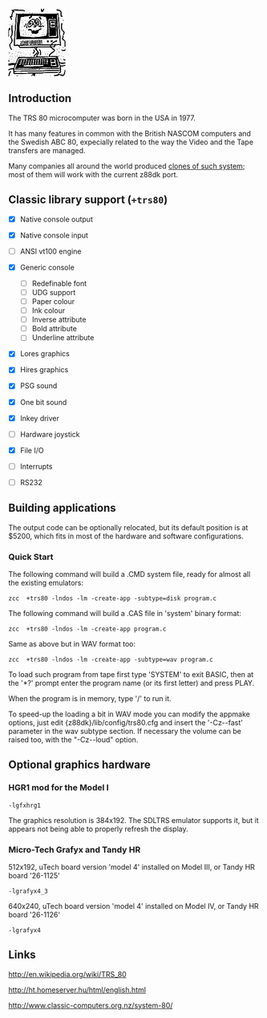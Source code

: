 

![](images/platform/trs80.gif)

## Introduction

The TRS 80 microcomputer was born in the USA in 1977.

It has many features in common with the British NASCOM computers and the Swedish ABC 80, expecially related to the way the Video and the Tape transfers are managed.

Many companies all around the world produced [clones of such system](http://www.trs-80.com/wordpress/trs-80-computer-line/clones/); most of them will work with the current z88dk port.

## Classic library support (`+trs80`)

* [x] Native console output
* [x] Native console input
* [ ] ANSI vt100 engine
* [x] Generic console
    * [ ] Redefinable font
    * [ ] UDG support
    * [ ] Paper colour
    * [ ] Ink colour
    * [ ] Inverse attribute
    * [ ] Bold attribute
    * [ ] Underline attribute
* [x] Lores graphics
* [x] Hires graphics
* [x] PSG sound
* [x] One bit sound
* [x] Inkey driver
* [ ] Hardware joystick
* [x] File I/O
* [ ] Interrupts
* [ ] RS232


## Building applications

The output code can be optionally relocated, but its default position is at $5200, which fits in most of the hardware and software configurations.


### Quick Start

The following command will build a .CMD system file, ready for almost all the existing emulators:

    zcc  +trs80 -lndos -lm -create-app -subtype=disk program.c



The following command will build a .CAS file in 'system' binary format:

    zcc  +trs80 -lndos -lm -create-app program.c

Same as above but in WAV format too:

    zcc  +trs80 -lndos -lm -create-app -subtype=wav program.c

To load such program from tape first type 'SYSTEM' to exit BASIC, then at the '*?' prompt enter the program name (or its first letter) and press PLAY.

When the program is in memory, type '/' to run it.

To speed-up the loading a bit in WAV mode you can modify the appmake options, just edit {z88dk}/lib/config/trs80.cfg and insert the '-Cz--fast' parameter in the wav subtype section.   If necessary the volume can be raised too, with the "-Cz--loud" option.


## Optional graphics hardware

### HGR1 mod for the Model I

    -lgfxhrg1

The graphics resolution is 384x192.
The SDLTRS emulator supports it, but it appears not being able to properly refresh the display.


### Micro-Tech Grafyx and Tandy HR

512x192, uTech board version 'model 4' installed on Model III, or Tandy HR board '26-1125'

    -lgrafyx4_3


640x240, uTech board version 'model 4' installed on Model IV, or Tandy HR board '26-1126'

    -lgrafyx4


## Links

http://en.wikipedia.org/wiki/TRS_80

http://ht.homeserver.hu/html/english.html

http://www.classic-computers.org.nz/system-80/
